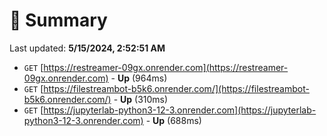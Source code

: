 # 📖 Summary
Last updated: **5/15/2024, 2:52:51 AM**

- `GET` [https://restreamer-09gx.onrender.com](https://restreamer-09gx.onrender.com) - **Up** (964ms)
- `GET` [https://filestreambot-b5k6.onrender.com/](https://filestreambot-b5k6.onrender.com/) - **Up** (310ms)
- `GET` [https://jupyterlab-python3-12-3.onrender.com](https://jupyterlab-python3-12-3.onrender.com) - **Up** (688ms)
